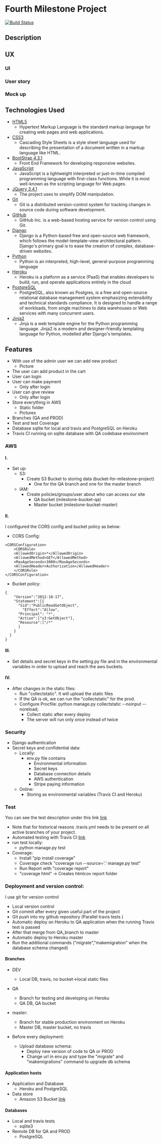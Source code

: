 # Fourth Milestone Project 
[![Build Status](https://travis-ci.org/IstvanGercsak/Fourth_Milestone_Project-Online-shop.svg?branch=QA_branch)](https://travis-ci.org/IstvanGercsak/Fourth_Milestone_Project-Online-shop)

## Description

## UX
### UI
### User story
### Mock up

## Technologies Used

- [HTML5](https://www.w3.org/html/)
    - Hypertext Markup Language is the standard markup language for creating web pages and web applications.
- [CSS3](https://www.w3.org/Style/CSS/)
    - Cascading Style Sheets is a style sheet language used for describing the presentation of a document written in a 
    markup language like HTML.
- [BootStrap 4.3.1](https://getbootstrap.com/docs/3.3/)
    - Front End Framework for developing responsive websites.
- [JavaScript](https://developer.mozilla.org/en-US/docs/Web/JavaScript)
    - JavaScript is a lightweight interpreted or just-in-time compiled programming language with first-class functions. While it is most well-known as the scripting language for Web pages.
- [JQuery 3.4.1](https://jquery.com)
    - The project uses to simplify DOM manipulation.
- [Git](https://git-scm.com/)
    - Git is a distributed version-control system for tracking changes in source code during software development.
- [GitHub](https://github.com/)
    - GitHub Inc. is a web-based hosting service for version control using Git.
- [Django](https://www.djangoproject.com/)
    -  Django is a Python-based free and open-source web framework, which follows the model-template-view architectural pattern. Django's primary goal is to ease the creation of complex, database-driven websites.
- [Python](https://www.python.org/)
    - Python is an interpreted, high-level, general-purpose programming language
- [Heroku](https://www.heroku.com/)
    - Heroku is a platform as a service (PaaS) that enables developers to build, run, and operate applications entirely in the cloud
- [PostgreSQL](https://www.postgresql.org/)
    - PostgreSQL, also known as Postgres, is a free and open-source relational database management system emphasizing extensibility and technical standards compliance. It is designed to handle a range of workloads, from single machines to data warehouses or Web services with many concurrent users.
- [Jinja2](https://palletsprojects.com/p/jinja/)
    - Jinja is a web template engine for the Python programming language. Jinja2 is a modern and designer-friendly templating language for Python, modelled after Django's templates.

## Features

- With use of the admin user we can add new product
    - Picture
- The user can add product in the cart
- User can login
- User can make payment
    - Only after login
- User can give review
    - Only after login
- Store everything in AWS
    - Static folder
    - Pictures
- Branches (QA and PROD)
- Test and test Coverage
- Database sqlite for local and travis and PostgreSQL on Heroku
- Travis CI running on sqlite database with QA codebase environment

### AWS
#### I.
- Set up:
    - S3:
        - Create S3 Bucket to storing data (bucket-for-milestone-project)
            - One for the QA branch and one for the master branch
    - IAM:
        - Create policies/groups/user about who can access our site
            - QA bucket (milestone-bucket-qa)
            - Master bucket (milestone-bucket-master)

#### II.
I configured the CORS config and bucket policy as below:
- CORS Config:
```
<CORSConfiguration>
    <CORSRule>
    <AllowedOrigin>*</AllowedOrigin>
    <AllowedMethod>GET</AllowedMethod>
    <MaxAgeSeconds>3000</MaxAgeSeconds>
    <AllowedHeader>Authorization</AllowedHeader>
    </CORSRule>
</CORSConfiguration>
```

- Bucket policy:

```
{
    "Version":"2012-10-17",
    "Statement":[{
      "Sid":"PublicReadGetObject",
        "Effect":"Allow",
      "Principal": "*",
      "Action":["s3:GetObject"],
      "Resource":["/*"
      ]
    }
  ]
}
```
#### III.
- Set details and secret keys in the setting.py file and in the environmental variables in order to upload and reach the aws buckets.

#### IV.
- After changes in the static files:
    - Run "collectstatic". It will upload the static files
    - If the QA is ok, we can run the "collectstatic" for the prod.
    - Configure Procfile: python manage.py collectstatic --noinput --noreload;
        - Collect static after every deploy
        - The server will run only once instead of twice
        
### Security
- Django authentication
- Secret keys and confidential data:
    - Locally:
        - env.py file contains
            - Environmental information
            - Secret keys
            - Database connection details
            - AWS authentication
            - Stripe paying information
    - Online:
        - Storing as environmental variables (Travis CI and Heroku)

### Test

You can see the test description under this link [link](https://github.com/IstvanGercsak/Fourth_Milestone_Project-Online-shop/blob/master/Testing.MD)

- Note that for historical reasons .travis.yml needs to be present on all active branches of your project.
- Automated testing with Travis CI [link](https://travis-ci.org/)
- run test locally:
    - python manage.py test
- Coverage:
    - Install "pip install coverage"
    - Coverage check "coverage run --source='.' manage.py test"
    - Run Report with "coverage report"
    - "coverage html" -> Creates htmlcov report folder 
    
### Deployment and version control:
I use git for version control

- Local version control
- Git commit after every given useful part of the project
- Git push into my github repository (Parallel travis tests )
- Automatic deploy on Heroku to QA application when the running Travis test is passed
- After that merge from QA_branch to master
- Automatic deploy to Heroku master
- Run the additional commands ("migrate","makemigration" when the database schema changed) 

#### Branches
- DEV
    - Local DB, travis, no bucket->local static files
- QA 
    - Branch for testing and developing on Heroku
    - QA DB, QA bucket 
- master:
    - Branch for stable production environment on Heroku
    - Master DB, master bucket, no travis 

- Before every deployment:
    - Upload database schema:
        - Deploy new version of code to QA or PROD
        - Change url in env.py and type the "migrate" and "makemigrations" command to upgrade db schema

#### Application hosts
- Application and Database
    - Heroku and PostgreSQL
- Data store
    - Amazon S3 Bucket [link](https://aws.amazon.com/s3/)

#### Databases

- Local and travis tests
    - sqlite3
- Remote DB for QA and PROD
    - PostgreSQL 

